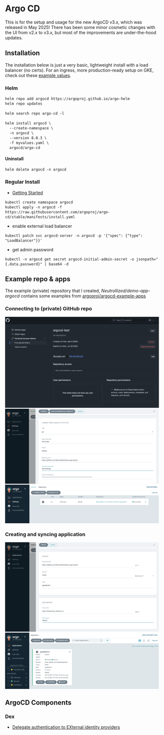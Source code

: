 # Argo CD 
This is for the setup and usage for the new ArgoCD v3.x, which was released in May 2025! There has been some minor cosmetic changes with the UI from v2.x to v3.x, but most of the improvements are under-the-hood updates.

## Installation
The installation below is just a very basic, lightweight install with a load balancer (no certs).  For an ingress, more production-ready setup on GKE, check out these [example values](https://github.com/argoproj/argo-helm/tree/main/charts/argo-cd#gke-application-load-balancer).

### Helm
```
helm repo add argocd https://argoproj.github.io/argo-helm
helm repo updates

helm search repo argo-cd -l

helm install argocd \
  --create-namespace \
  -n argocd \
  --version 8.0.3 \
  -f myvalues.yaml \
  argocd/argo-cd
```

#### Uninstall
```
helm delete argocd -n argocd
```


### Regular Install
- [Getting Started](https://argo-cd.readthedocs.io/en/stable/getting_started/)
```
kubectl create namespace argocd
kubectl apply -n argocd -f https://raw.githubusercontent.com/argoproj/argo-cd/stable/manifests/install.yaml
```

- enable external load balancer
```
kubectl patch svc argocd-server -n argocd -p '{"spec": {"type": "LoadBalancer"}}'
```

- get admin password
```
kubectl -n argocd get secret argocd-initial-admin-secret -o jsonpath="{.data.password}" | base64 -d
```


## Example repo & apps
The example (private) repository that I created, *Neutrollized/demo-app-argocd* contains some examples from [argoproj/argocd-example-apps](https://github.com/argoproj/argocd-example-apps)

### Connecting to (private) GitHub repo
![GitHub PAT with perms](./static/01_gh_token_perms.png)
![ArgoCD connecting to GitHub repo](./static/02_argocd_connect_repo.png)
![ArgoCD connected to GitHub repo](./static/03_argocd_connected_repo.png)

### Creating and syncing application
![ArgoCD create app](./static/04_argocd_create_app.png)
![ArgoCD sync app](./static/05_argocd_sync_app.png)


## ArgoCD Components
### Dex
- [Delegate authentication to EXternal identity providers](https://argocd-operator.readthedocs.io/en/latest/usage/dex/)

